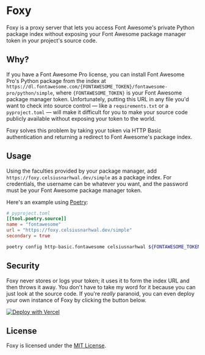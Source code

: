 # Foxy

Foxy is a proxy server that lets you access Font Awesome's private Python package index without exposing your Font
Awesome package manager token in your project's source code.

## Why?

If you have a Font Awesome Pro license, you can install Font Awesome Pro's Python package from the index at
`https://dl.fontawesome.com/{FONTAWESOME_TOKEN}/fontawesome-pro/python/simple`, where `{FONTAWESOME_TOKEN}` is your
Font Awesome package manager token. Unfortunately, putting this URL in any file you'd want to check into source control
— like a `requirements.txt` or a `pyproject.toml` — will make it difficult for you to make your source code publicly
available without exposing your token to the world.

Foxy solves this problem by taking your token via HTTP Basic authentication and returning a redirect to Font Awesome's
package index.

## Usage

Using the faculties provided by your package manager, add `https://foxy.celsiusnarhwal.dev/simple` as a package index. For
credentials, the username can be whatever you want, and the password must be your Font Awesome package manager token.

Here's an example using [Poetry](https://python-poetry.org/):

```toml
# pyproject.toml
[[tool.poetry.source]]
name = "fontawesome"
url = "https://foxy.celsiusnarhwal.dev/simple"
secondary = true

```

```bash
poetry config http-basic.fontawesome celsiusnarhwal ${FONTAWESOME_TOKEN}
```

## Security

Foxy never stores or logs your token; it uses it to form the index URL and then throws it away. You don't have to take
my word for it because you can just look at the source code. If you're _really_ paranoid, you can even deploy your own
instance of Foxy by clicking the button below.

[![Deploy with Vercel](https://vercel.com/button)](https://vercel.com/new/clone?repository-url=github.com%2Fcelsiusnarhwal%2Ffoxy&project-name=foxy&repository-name=foxy)

## License

Foxy is licensed under the [MIT License](LICENSE.md).
